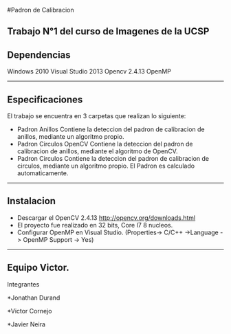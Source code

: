 #Padron de Calibracion

Trabajo N°1 del curso de Imagenes de la UCSP
----------------------------------------------------------------
Dependencias
----------------------------------------------------------------
Windows 2010
Visual Studio 2013
Opencv 2.4.13
OpenMP

----------------------------------------------------------------
Especificaciones
----------------------------------------------------------------
El trabajo se encuentra en 3 carpetas que realizan lo siguiente:
* Padron Anillos
	Contiene la deteccion del padron de calibracion de anillos, mediante un algoritmo propio.
* Padron Circulos OpenCV
	Contiene la deteccion del padron de calibracion de anillos, mediante el algoritmo de OpenCV.
* Padron Circulos
	Contiene la deteccion del padron de calibracion de circulos, mediante un algoritmo propio.
El Padron es calculado automaticamente.
	
----------------------------------------------------------------
Instalacion
----------------------------------------------------------------
* Descargar el OpenCV 2.4.13 http://opencv.org/downloads.html
* El proyecto fue realizado en 32 bits, Core I7 8 nucleos.
* Configurar OpenMP en Visual Studio. (Properties-> C/C++ ->Language -> OpenMP Support -> Yes)

----------------------------------------------------------------
Equipo Victor.
----------------------------------------------------------------
Integrantes

*Jonathan Durand

*Victor Cornejo

*Javier Neira

